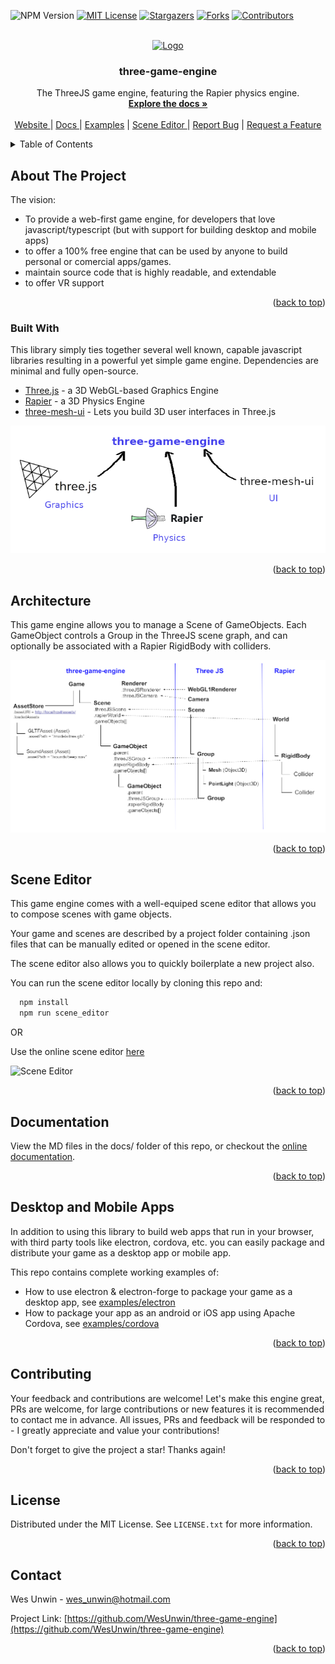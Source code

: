 <a name="readme-top"></a>

<!-- PROJECT SHIELDS -->
![NPM Version](https://img.shields.io/npm/v/three-game-engine?style=for-the-badge)
[![MIT License][license-shield]][license-url]
[![Stargazers][stars-shield]][stars-url]
[![Forks][forks-shield]][forks-url]
[![Contributors][contributors-shield]][contributors-url]

<!-- MARKDOWN LINKS & IMAGES -->
<!-- https://www.markdownguide.org/basic-syntax/#reference-style-links -->
[contributors-shield]: https://img.shields.io/github/contributors/WesUnwin/three-game-engine.svg?style=for-the-badge
[contributors-url]: https://github.com/WesUnwin/three-game-engine/graphs/contributors
[forks-shield]: https://img.shields.io/github/forks/WesUnwin/three-game-engine.svg?style=for-the-badge
[forks-url]: https://github.com/WesUnwin/three-game-engine/network/members
[stars-shield]: https://img.shields.io/github/stars/WesUnwin/three-game-engine.svg?style=for-the-badge
[stars-url]: https://github.com/WesUnwin/three-game-engine/stargazers
[license-shield]: https://img.shields.io/github/license/WesUnwin/three-game-engine.svg?style=for-the-badge
[license-url]: https://github.com/WesUnwin/three-game-engine/blob/main/LICENSE.txt

<br />
<div align="center">
  <a href="https://github.com/othneildrew/Best-README-Template">
    <img src="images/logo.png" alt="Logo" width="80" height="80">
  </a>

  <h3 align="center">three-game-engine</h3>

  <p align="center">
    The ThreeJS game engine, featuring the Rapier physics engine.
    <br />
    <a href="https://wesunwin.github.io/three-game-engine/#/docs"><strong>Explore the docs »</strong></a>
    <br />
    <br />
    <a href="https://wesunwin.github.io/three-game-engine/">
      Website
    </a>
    |
    <a href="https://wesunwin.github.io/three-game-engine/#/docs">
      Docs
    </a>
    |
    <a href="https://wesunwin.github.io/three-game-engine/#/examples">Examples</a>
    |
    <a href="https://wesunwin.github.io/three-game-engine/#/editor">
      Scene Editor
    </a>
    |
    <a href="https://github.com/WesUnwin/three-game-engine/issues">Report Bug</a>
    |
    <a href="https://github.com/WesUnwin/three-game-engine/issues">Request a Feature</a>
  </p>
</div>


<details>
  <summary>Table of Contents</summary>
  <ol>
    <li>
      <a href="#about-the-project">About The Project</a>
      <ul>
        <li><a href="#built-with">Built With</a></li>
      </ul>
    </li>
    <li><a href="#architecture">Architecture</a></li>
    <li><a href="#scene-editor">Scene Editor</a></li>
    <li><a href="#documentation">Documentation</a></li>
    <li><a href="#desktop-and-mobile-apps">Desktop and Mobile Apps</a></li>
    <li><a href="#contributing">Contributing</a></li>
    <li><a href="#license">License</a></li>
    <li><a href="#contact">Contact</a></li>
  </ol>
</details>


## About The Project

The vision:
* To provide a web-first game engine, for developers that love javascript/typescript (but with support for building desktop and mobile apps)
* to offer a 100% free engine that can be used by anyone to build personal or comercial apps/games.
* maintain source code that is highly readable, and extendable
* to offer VR support

<p align="right">(<a href="#readme-top">back to top</a>)</p>


### Built With

This library simply ties together several well known, capable javascript libraries resulting in a powerful yet simple game engine. Dependencies are minimal and fully open-source.

* [Three.js](https://github.com/mrdoob/three) - a 3D WebGL-based Graphics Engine
* [Rapier](https://github.com/dimforge/rapier.js) - a 3D Physics Engine
* [three-mesh-ui](https://github.com/felixmariotto/three-mesh-ui) - Lets you build 3D user interfaces in Three.js

![Screenshot](docs/images/three-game-engine.png)

<p align="right">(<a href="#readme-top">back to top</a>)</p>


## Architecture
This game engine allows you to manage a Scene of GameObjects.
Each GameObject controls a Group in the ThreeJS scene graph, and can optionally be associated with a Rapier RigidBody with colliders.

![Screenshot](docs/images/three-game-engine-architecture.png)

<p align="right">(<a href="#readme-top">back to top</a>)</p>


## Scene Editor

This game engine comes with a well-equiped scene editor that allows you to compose scenes with game objects.

Your game and scenes are described by a project folder containing .json files that can be manually edited or opened in the scene editor.

The scene editor also allows you to quickly boilerplate a new project also.

You can run the scene editor locally by cloning this repo and:
```sh
  npm install
  npm run scene_editor
```

OR

Use the online scene editor [here](https://wesunwin.github.io/three-game-engine/#/editor)

![Scene Editor](https://raw.githubusercontent.com/WesUnwin/three-game-engine/main/docs/images/scene_editor.png)

<p align="right">(<a href="#readme-top">back to top</a>)</p>


## Documentation

View the MD files in the docs/ folder of this repo, or checkout the [online documentation](https://wesunwin.github.io/three-game-engine/#/docs).

<p align="right">(<a href="#readme-top">back to top</a>)</p>


## Desktop and Mobile Apps
In addition to using this library to build web apps that run in your browser, 
with third party tools like electron, cordova, etc. you can easily package and 
distribute your game as a desktop app or mobile app.

This repo contains complete working examples of:
- How to use electron & electron-forge to package your game as a desktop app,
  see [examples/electron](https://github.com/WesUnwin/three-game-engine/tree/main/examples/electron)
- How to package your app as an android or iOS app using Apache Cordova,
  see [examples/cordova](https://github.com/WesUnwin/three-game-engine/tree/main/examples/cordova)

<p align="right">(<a href="#readme-top">back to top</a>)</p>


## Contributing

Your feedback and contributions are welcome! Let's make this engine great, PRs are welcome, for large contributions or new features it is recommended to contact me in advance. All issues, PRs and feedback will be responded to - I greatly appreciate and value your contributions!

Don't forget to give the project a star! Thanks again!

<p align="right">(<a href="#readme-top">back to top</a>)</p>


## License

Distributed under the MIT License. See `LICENSE.txt` for more information.

<p align="right">(<a href="#readme-top">back to top</a>)</p>


## Contact

Wes Unwin - wes_unwin@hotmail.com

Project Link: [https://github.com/WesUnwin/three-game-engine](https://github.com/WesUnwin/three-game-engine)

<p align="right">(<a href="#readme-top">back to top</a>)</p>

